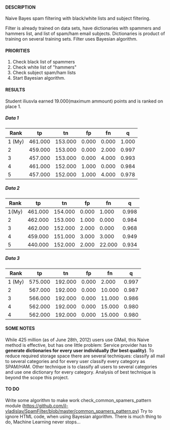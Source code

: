 #### DESCRIPTION

Naive Bayes spam filtering with black/white lists and subject filtering. 

Filter is already trained on data sets, have dictionaries with spammers and hammers list, and list of spam/ham email subjects. Dictionaries is product of training on several training sets.
Filter uses Bayesian algorithm. 

#### PRIORITIES

1) Check  black list of spammers 
2) Check white list of "hammers"
3) Check subject spam/ham lists
4) Start Bayesian algorithm.

#### RESULTS

Student iliusvla earned 19.000(maximum ammount) points and is ranked on place 1.
#####  Data 1
|Rank |	tp |	tn 	|fp 	|fn 	|q
|---  |--- | ---    |  ---  |   --- | --- 
|1 (My) 	|461.000 	|153.000 	|0.000 	|0.000 	|1.000 
|2 	|459.000 	|153.000 	|0.000 	|2.000 	|0.997
|3 	|457.000 	|153.000 	|0.000 	|4.000 	|0.993
|4 	|461.000 	|152.000 	|1.000 	|0.000 	|0.984
|5 	|457.000 	|152.000 	|1.000 	|4.000 	|0.978

#####  Data 2
|Rank |	tp |	tn 	|fp 	|fn 	|q
|---  |--- | ---    |  ---  |   --- | --- 
|1(My) |	461.000 |	154.000 	|0.000 	|1.000 	|0.998
|2 	|462.000 	|153.000 	|1.000 	|0.000 	|0.984
|3 	|462.000 	|152.000 	|2.000 	|0.000 	|0.968
|4 	|459.000 	|151.000 	|3.000 	|3.000 	|0.949
|5 	|440.000 	|152.000 	|2.000 	|22.000 	|0.934 


#####  Data 3
|Rank |	tp |	tn 	|fp 	|fn 	|q
|---  |--- | ---    |  ---  |   --- | --- 
|1 (My)	|575.000 	|192.000 	|0.000 	|2.000 	|0.997
|2 	|567.000 	|192.000 	|0.000 	|10.000 	|0.987
|3 	|566.000 	|192.000 	|0.000 	|11.000 	|0.986
|4 	|562.000 	|192.000 	|0.000 	|15.000 	|0.980
|4 	|562.000 	|192.000 	|0.000 	|15.000 	|0.980 

#### SOME NOTES

While 425 million (as of June 28th, 2012) users use GMail, this Naive method is effective, but has one little problem: Service provider has to **generate dictionaries for every user individually (for best quality)**. 
To reduce required storage space there are several techniques: classify all mail to several categories and for every user classify every category as SPAM/HAM. Other technique is to classify all users to several categories 
and use one dictionary for every category. Analysis of best technique is beyond the scope this project. 


#### TO DO

Write some algorithm to make work check_common_spamers_pattern module (https://github.com/il-vladislav/SpamFilter/blob/master/common_spamers_pattern.py)
Try to ignore HTML code, when using Bayesian algorithm.
There is much thing to do, Machine Learning never stops...